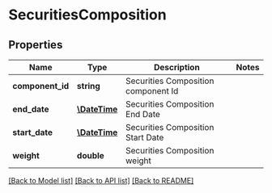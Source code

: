 # SecuritiesComposition

## Properties
Name | Type | Description | Notes
------------ | ------------- | ------------- | -------------
**component_id** | **string** | Securities Composition component Id | 
**end_date** | [**\DateTime**](\DateTime.md) | Securities Composition End Date | 
**start_date** | [**\DateTime**](\DateTime.md) | Securities Composition Start Date | 
**weight** | **double** | Securities Composition weight | 

[[Back to Model list]](../README.md#documentation-for-models) [[Back to API list]](../README.md#documentation-for-api-endpoints) [[Back to README]](../README.md)



